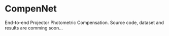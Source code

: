 # CompenNet
End-to-end Projector Photometric Compensation. Source code, dataset and results are comming soon...

